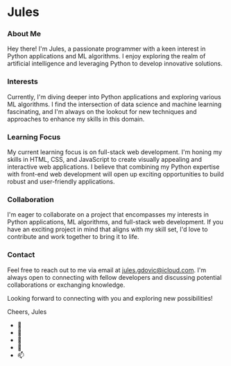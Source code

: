 # Jules

### About Me
Hey there! I'm Jules, a passionate programmer with a keen interest in Python applications and ML algorithms. I enjoy exploring the realm of artificial intelligence and leveraging Python to develop innovative solutions.

### Interests
Currently, I'm diving deeper into Python applications and exploring various ML algorithms. I find the intersection of data science and machine learning fascinating, and I'm always on the lookout for new techniques and approaches to enhance my skills in this domain.

### Learning Focus
My current learning focus is on full-stack web development. I'm honing my skills in HTML, CSS, and JavaScript to create visually appealing and interactive web applications. I believe that combining my Python expertise with front-end web development will open up exciting opportunities to build robust and user-friendly applications.

### Collaboration
I'm eager to collaborate on a project that encompasses my interests in Python applications, ML algorithms, and full-stack web development. If you have an exciting project in mind that aligns with my skill set, I'd love to contribute and work together to bring it to life.

### Contact
Feel free to reach out to me via email at jules.gdovic@icloud.com. I'm always open to connecting with fellow developers and discussing potential collaborations or exchanging knowledge.

Looking forward to connecting with you and exploring new possibilities!

Cheers,
Jules




- 👋 
- 👀 
- 🌱 
- 💞️ 
- 📫 

<!---
CodingWithJules/CodingWithJules is a ✨ special ✨ repository because its `README.md` (this file) appears on your GitHub profile.
You can click the Preview link to take a look at your changes.
--->

